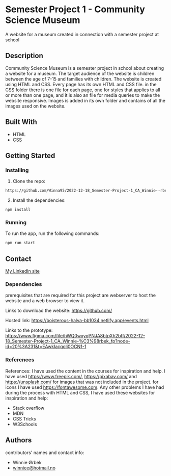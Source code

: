 # Semester Project 1 - Community Science Museum

A website for a museum created in connection with a semester project at school

## Description

Community Science Museum is a semester project in school about creating a website for a museum. The target audience of the website is children between the age of 7-15 and families with children. The website is created using HTML and CSS. Every page has its own HTML and CSS file. in the CSS folder there is one file for each page, one for styles that applies to all or more than one page, and it is also an file for media queries to make the website responsive. Images is added in its own folder and contains of all the images used on the website.

## Built With

- HTML
- CSS

## Getting Started

### Installing

1. Clone the repo:

```bash
https://github.com/Winna95/2022-12-18_Semester-Project-1_CA_Winnie--rbek_fp.git
```

2. Install the dependencies:

```
npm install
```

### Running

To run the app, run the following commands:

```bash
npm run start
```

## Contact

[My LinkedIn site](https://www.linkedin.com/in/winnie-%C3%B8rbek-4382ba183/?originalSubdomain=no)

### Dependencies

prerequisites that are required for this project are webserver to host the website and a web browser to view it.

Links to download the website:
https://github.com/

Hosted link:
https://boisterous-halva-bb1034.netlify.app/events.html

Links to the prototype:
https://www.figma.com/file/hWQ0wxyqPNJA8btpXh2bff/2022-12-18_Semester-Project-1_CA_Winnie-%C3%98rbek_fp?node-id=20%3A231&t=EAwkIacqoli0OCN1-1

### References

References:
I have used the content in the courses for inspiration and help. I have used https://www.freepik.com/, https://pixabay.com/ and https://unsplash.com/ for images that was not included in the project. for icons I have used https://fontawesome.com. Any other problems I have had during the process with HTML and CSS, I have used these websites for inspiration and help:

- Stack overflow
- MDN
- CSS Tricks
- W3Schools

## Authors

contributors' names and contact info:
- Winnie Ørbek
- winniee@hotmail.no
